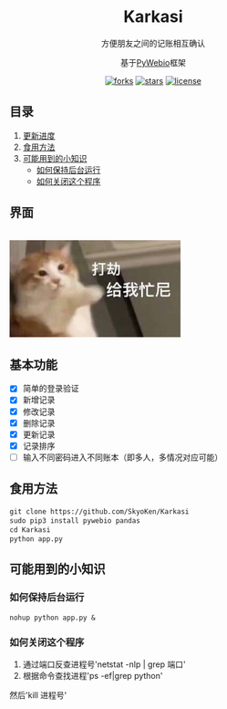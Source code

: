 <div align="center">
  <h1>Karkasi</h1>
  <p>方便朋友之间的记账相互确认</p>
  <p>基于<a href="https://www.pyweb.io/">PyWebio</a>框架</p>
  <p>
  <a href="https://github.com/SkyoKen/Karkasi"><img src="https://img.shields.io/github/forks/SkyoKen/Karkasi.svg" alt="forks"></a>
  <a href="https://github.com/SkyoKen/Karkasi"><img src="https://img.shields.io/github/stars/SkyoKen/Karkasi.svg" alt="stars"></a>
  <a href="https://github.com/SkyoKen/Karkasi"><img src="https://img.shields.io/github/license/SkyoKen/Karkasi.svg" alt="license"></a>
  </p>
</div>

## 目录
1. [更新进度](#更新进度)  
2. [食用方法](#食用方法)  
3. [可能用到的小知识](#可能用到的小知识)  
    - [如何保持后台运行](#如何保持后台运行)  
    - [如何关闭这个程序](#如何关闭这个程序)  

## 界面
<br/>
<img src="./images/head.jpg">
<br/>

## 基本功能
- [x] 简单的登录验证
- [x] 新增记录
- [x] 修改记录
- [x] 删除记录
- [x] 更新记录
- [x] 记录排序
- [ ] 输入不同密码进入不同账本（即多人，多情况对应可能）

## 食用方法
```shell
git clone https://github.com/SkyoKen/Karkasi
sudo pip3 install pywebio pandas
cd Karkasi
python app.py
```

## 可能用到的小知识
### 如何保持后台运行
```
nohup python app.py & 
```
### 如何关闭这个程序
1. 通过端口反查进程号'netstat -nlp | grep 端口'
2. 根据命令查找进程'ps -ef|grep python'

然后'kill 进程号'


